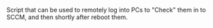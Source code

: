 Script that can be used to remotely log into PCs to "Check" them in to SCCM, and then shortly after reboot them.
